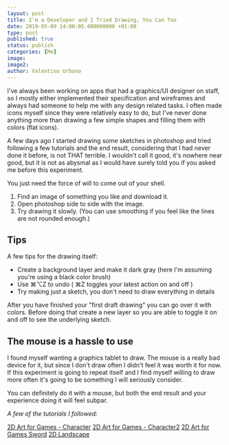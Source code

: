 ```yaml
---
layout: post
title: I'm a Developer and I Tried Drawing, You Can Too
date: 2019-05-09 14:00:05.000000000 +01:00
type: post
published: true
status: publish
categories: [Me]
image:
image2:
author: Valentino Urbano
---
```


I've always been working on apps that had a graphics/UI designer on staff, so I mostly either implemented their specification and wireframes and always had someone to help me with any design related tasks. I often made icons myself since they were relatively easy to do, but I've never done anything more than drawing a few simple shapes and filling them with colors (flat icons).

A few days ago I started drawing some sketches in photoshop and tried following a few tutorials and the end result, considering that I had never done it before, is not THAT terrible. I wouldn't call it good, it's nowhere near good, but it is not as abysmal as I would have surely told you if you asked me before this experiment.

You just need the force of will to come out of your shell.

1. Find an image of something you like and download it.
2. Open photoshop side to side with the image.
3. Try drawing it slowly. (You can use smoothing if you feel like the lines are not rounded enough.)

## Tips

A few tips for the drawing itself:

- Create a background layer and make it dark gray (here I'm assuming you're using a black color brush)
- Use ⌘⌥Z to undo ( ⌘Z toggles your latest action on and off )
- Try making just a sketch, you don't need to draw everything in details

After you have finished your "first draft drawing" you can go over it with colors. Before doing that create a new layer so you are able to toggle it on and off to see the underlying sketch.

## The mouse is a hassle to use

I found myself wanting a graphics tablet to draw. The mouse is a really bad device for it, but since I don't draw often I didn't feel it was worth it for now. If this experiment is going to repeat itself and I find myself willing to draw more often it's going to be something I will seriously consider.

You can definitely do it with a mouse, but both the end result and your experience doing it will feel subpar.

_A few of the tutorials I followed:_

[2D Art for Games - Character][1]
[2D Art for Games - Character2][2]
[2D Art for Games Sword][3]
[2D Landscape][4]

[1]: https://www.youtube.com/watch?v=1kc2HGj8ef0
[2]: https://www.youtube.com/watch?v=SwcuqiVtLis&t=1273s
[3]: https://www.youtube.com/watch?v=wS2e8NGIMdk
[4]: https://www.youtube.com/watch?v=LBczOO5hOKc
